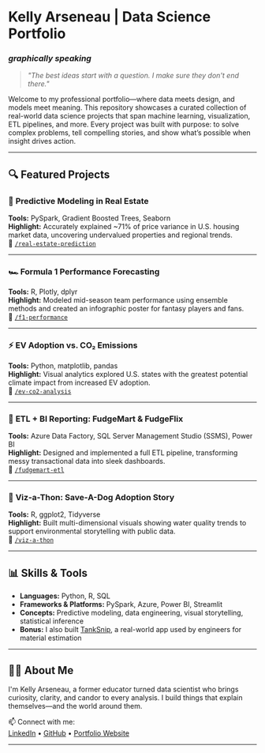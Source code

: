 # Kelly Arseneau | Data Science Portfolio  
### *graphically speaking*
> *"The best ideas start with a question. I make sure they don't end there."*

Welcome to my professional portfolio—where data meets design, and models meet meaning. This repository showcases a curated collection of real-world data science projects that span machine learning, visualization, ETL pipelines, and more. Every project was built with purpose: to solve complex problems, tell compelling stories, and show what’s possible when insight drives action.

---

## 🔍 Featured Projects

### 🧠 **Predictive Modeling in Real Estate**
**Tools:** PySpark, Gradient Boosted Trees, Seaborn  
**Highlight:** Accurately explained ~71% of price variance in U.S. housing market data, uncovering undervalued properties and regional trends.  
📂 [`/real-estate-prediction`](./real-estate-prediction)

---

### 🏎 **Formula 1 Performance Forecasting**
**Tools:** R, Plotly, dplyr  
**Highlight:** Modeled mid-season team performance using ensemble methods and created an infographic poster for fantasy players and fans.  
📂 [`/f1-performance`](./f1-performance)

---

### ⚡ **EV Adoption vs. CO₂ Emissions**
**Tools:** Python, matplotlib, pandas  
**Highlight:** Visual analytics explored U.S. states with the greatest potential climate impact from increased EV adoption.  
📂 [`/ev-co2-analysis`](./ev-co2-analysis)

---

### 🛒 **ETL + BI Reporting: FudgeMart & FudgeFlix**
**Tools:** Azure Data Factory, SQL Server Management Studio (SSMS), Power BI  
**Highlight:** Designed and implemented a full ETL pipeline, transforming messy transactional data into sleek dashboards.  
📂 [`/fudgemart-etl`](./fudgemart-etl)

---

### 🐾 **Viz-a-Thon: Save-A-Dog Adoption Story**
**Tools:** R, ggplot2, Tidyverse  
**Highlight:** Built multi-dimensional visuals showing water quality trends to support environmental storytelling with public data.  
📂 [`/viz-a-thon`](./viz-a-thon)

---

## 📊 Skills & Tools

- **Languages:** Python, R, SQL  
- **Frameworks & Platforms:** PySpark, Azure, Power BI, Streamlit  
- **Concepts:** Predictive modeling, data engineering, visual storytelling, statistical inference  
- **Bonus:** I also built [TankSnip](https://tanksnip.streamlit.app), a real-world app used by engineers for material estimation

---

## 🙋‍♀️ About Me

I'm Kelly Arseneau, a former educator turned data scientist who brings curiosity, clarity, and candor to every analysis. I build things that explain themselves—and the world around them.

📫 Connect with me:  
[LinkedIn](https://www.linkedin.com/in/kellyarseneau) • [GitHub](https://github.com/kellyarseneau) • [Portfolio Website](#)

---

